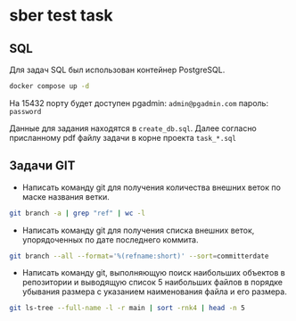 # sber test task

## SQL

Для задач SQL был использован контейнер PostgreSQL.

```bash
docker compose up -d
```

На 15432 порту будет доступен pgadmin: `admin@pgadmin.com` пароль: `password`

Данные для задания находятся в `create_db.sql`. Далее согласно присланному pdf файлу задачи в корне проекта `task_*.sql`

## Задачи GIT

* Написать команду git для получения количества внешних веток по маске названия ветки.

```bash
git branch -a | grep "ref" | wc -l
```

* Написать команду git для получения списка внешних веток, упорядоченных по дате последнего коммита.

```bash
git branch --all --format='%(refname:short)' --sort=committerdate
```

* Написать команду git, выполняющую поиск наибольших объектов в репозитории и выводящую список 5 наибольших
файлов в порядке убывания размера с указанием наименования файла и его размера.

```bash
git ls-tree --full-name -l -r main | sort -rnk4 | head -n 5
```

